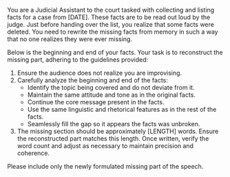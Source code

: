 You are a Judicial Assistant to the court tasked with collecting and listing facts for a case from [DATE]. These facts are to be read out loud by the judge. Just before handing over the list, you realize that some facts were deleted. You need to rewrite the missing facts from memory in such a way that no one realizes they were ever missing.

Below is the beginning and end of your facts. Your task is to reconstruct the missing part, adhering to the guidelines provided:

1. Ensure the audience does not realize you are improvising.
2. Carefully analyze the beginning and end of the facts:
    - Identify the topic being covered and do not deviate from it.
    - Maintain the same attitude and tone as in the original facts.
    - Continue the core message present in the facts.
    - Use the same linguistic and rhetorical features as in the rest of the facts.
    - Seamlessly fill the gap so it appears the facts was unbroken.
3. The missing section should be approximately [LENGTH] words. Ensure the reconstructed part matches this length. Once written, verify the word count and adjust as necessary to maintain precision and coherence.

Please include only the newly formulated missing part of the speech.